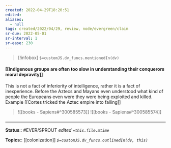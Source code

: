 ```yaml
---
created: 2022-04-29T18:20:51 
edited: 
aliases:
  - null
tags: created/2022/04/29, review, node/evergreen/claim
sr-due: 2022-05-01
sr-interval: 1
sr-ease: 230
---
```

> [!infobox]
`$=customJS.dv_funcs.mentionedIn(dv)`

#### [[Indigenous groups are often too slow in understanding their conquerors moral depravity]]

This is not a fact of inferiority of intelligence, rather it is a fact of inexperience. 
Before the Aztecs and Mayans even understood what kind of people the Europeans even were they were being exploited and killed.
Example
[[Cortes tricked the Aztec empire into falling]]

> ![[books - Sapiens#^300585573]]
> ![[books - Sapiens#^300585574]]


### <hr class="footnote"/>

**Status**:: #EVER/SPROUT
*edited `=this.file.mtime`*

**Topics**:: [[colonization]]
*`$=customJS.dv_funcs.outlinedIn(dv, this)`*
